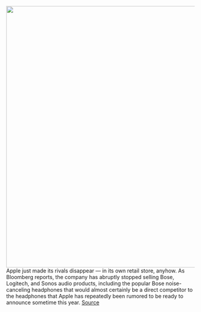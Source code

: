 <img src='https://cdn.vox-cdn.com/thumbor/R9GpYUd1klFyr8nmht_2Tj3589M=/0x0:2040x1360/1200x800/filters:focal(860x673:1186x999)/cdn.vox-cdn.com/uploads/chorus_image/image/67586672/akrales_190908_3650_0049.0.jpg' width='700px' /><br/>
Apple just made its rivals disappear — in its own retail store, anyhow. As Bloomberg reports, the company has abruptly stopped selling Bose, Logitech, and Sonos audio products, including the popular Bose noise-canceling headphones that would almost certainly be a direct competitor to the headphones that Apple has repeatedly been rumored to be ready to announce sometime this year.
<a href='https://www.theverge.com/2020/10/5/21503421/apple-stop-selling-bose-sonos-logitech-headphones-speakers'> Source <a/>